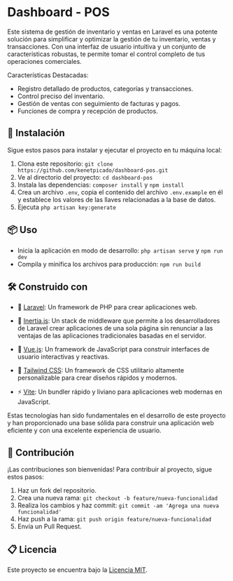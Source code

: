 
# Dashboard - POS

Este sistema de gestión de inventario y ventas en Laravel es una potente solución para simplificar y optimizar la gestión de tu inventario, ventas y transacciones. Con una interfaz de usuario intuitiva y un conjunto de características robustas, te permite tomar el control completo de tus operaciones comerciales.

Características Destacadas:

- Registro detallado de productos, categorías y transacciones.
- Control preciso del inventario.
- Gestión de ventas con seguimiento de facturas y pagos.
- Funciones de compra y recepción de productos.


## 🚀 Instalación

Sigue estos pasos para instalar y ejecutar el proyecto en tu máquina local:

1. Clona este repositorio: `git clone https://github.com/kenetpicado/dashboard-pos.git`
2. Ve al directorio del proyecto: `cd dashboard-pos`
3. Instala las dependencias: `composer install` y `npm install`
4. Crea un archivo `.env`, copia el contenido del archivo `.env.example` en él y establece los valores de las llaves relacionadas a la base de datos.
5. Ejecuta `php artisan key:generate`

## 📦 Uso

- Inicia la aplicación en modo de desarrollo: `php artisan serve` y `npm run dev`
- Compila y minifica los archivos para producción: `npm run build`

## 🛠️ Construido con
- 🐘 [Laravel](https://laravel.com/): Un framework de PHP para crear aplicaciones web.
<!-- Inertia -->
- 🚀 [Inertia.js](https://inertiajs.com/): Un stack de middleware que permite a los desarrolladores de Laravel crear aplicaciones de una sola página sin renunciar a las ventajas de las aplicaciones tradicionales basadas en el servidor.

- 💚 [Vue.js](https://vuejs.org/): Un framework de JavaScript para construir interfaces de usuario interactivas y reactivas.

- 🎨 [Tailwind CSS](https://tailwindcss.com/): Un framework de CSS utilitario altamente personalizable para crear diseños rápidos y modernos.

- ⚡️ [Vite](https://vitejs.dev/): Un bundler rápido y liviano para aplicaciones web modernas en JavaScript.

Estas tecnologías han sido fundamentales en el desarrollo de este proyecto y han proporcionado una base sólida para construir una aplicación web eficiente y con una excelente experiencia de usuario.

## 🤝 Contribución

¡Las contribuciones son bienvenidas! Para contribuir al proyecto, sigue estos pasos:

1. Haz un fork del repositorio.
2. Crea una nueva rama: `git checkout -b feature/nueva-funcionalidad`
3. Realiza los cambios y haz commit: `git commit -am 'Agrega una nueva funcionalidad'`
4. Haz push a la rama: `git push origin feature/nueva-funcionalidad`
5. Envía un Pull Request.

## 📋 Licencia

Este proyecto se encuentra bajo la [Licencia MIT](https://opensource.org/licenses/MIT).
